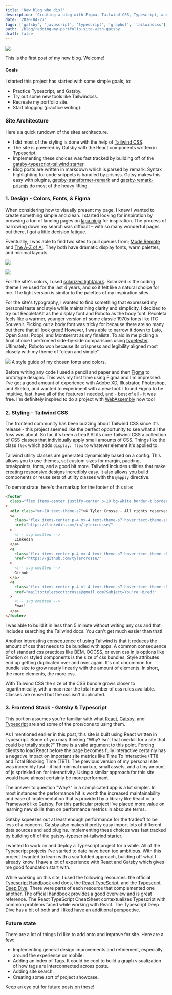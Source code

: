 ```yaml
---
title: 'New blog who dis?'
description: 'Creating a blog with Figma, Tailwind CSS, Typescript, and Gatsby (React).'
date: '2020-04-27'
tags: ['gatsby', 'javascript', 'typescript', 'graphql', 'tailwindcss']
path: '/blog/redoing-my-portfolio-site-with-gatsby'
draft: false
---
```


![](blog-home-light.png)

This is the first post of my new blog. Welcome!

#### Goals

I started this project has started with some simple goals, to:

- Practice Typescript, and Gatsby.
- Try out some new tools like Tailwindcss.
- Recreate my portfolio site.
- Start blogging (practice writing).

### Site Architecture

Here's a quick rundown of the sites architecture.

- I did most of the styling is done with the help of [Tailwind CSS](https://tailwindcss.com/).
- The site is powered by Gatsby with the React components written in [Typescript](https://www.typescriptlang.org/).
- Implementing these choices was fast tracked by building off of the [gatsby-typescript-tailwind starter](https://www.gatsbyjs.org/starters/impulse/gatsby-typescript-tailwind/).
- Blog posts are written in markdown which is parsed by remark. Syntax highlighting for code snippets is handled by prismjs. Gatsy makes this easy with plugins, [gatsby-transformer-remark](https://www.gatsbyjs.org/packages/gatsby-transformer-remark/) and [gatsby-remark-prismjs](https://www.gatsbyjs.org/packages/gatsby-remark-prismjs/) do most of the heavy lifting.

### 1. Design - Colors, Fonts, & Figma

When considering how to visually present my page, I knew I wanted to create something simple and clean. I started looking for inspiration by browsing a ton of landing pages on [lapa.ninja](https://www.lapa.ninja/) for inspiration. The process of narrowing down my search was difficult – with so many wonderful pages out there, I got a little decision fatigue.

Eventually, I was able to find two sites to pull queues from; [Mode Remote](https://moderemote.com/) and [The A-Z of AI](https://atozofai.withgoogle.com/intl/en-US/). They both have dramatic
display fonts, warm palettes, and minimal layouts.

![](mode-remote.png)

![](the-a-z-of-ai.png)

For the site's colors, I used [solarized light/dark](https://github.com/altercation/solarized). Solarized is the coding theme I've used for the last 4 years, and so it felt like a natural choice for me. The light version is similar to the palettes of my inspiration sites.

For the site's typography, I wanted to find something that expressed my personal taste and style while maintaining clarity and simplicity. I decided to try out RecoletaAlt as the display font and Roboto as the body font. Recoleta feels like a warmer, younger version of some classic 1970s fonts like ITC Souvenir. Picking out a body font was tricky for because there are so many out there that all look great! However, I was able to narrow it down to Lato, Open Sans, Poppi, and Montserrat as my finalists. To aid in me picking a final choice I perfromed side-by-side comparisons using [typetester](http://classic.typetester.org/). Ultimately, Roboto won because its crispness and legibility aligned most closely with my theme of “clean and simple”.

![](font-and-colors.png)
A style guide of my chosen fonts and colors.

Before writing any code I used a pencil and paper and then [Figma](https://www.figma.com/) to prototype designs. This was my first time using Figma and I'm impressed. I've got a good amount of experience with Adobe XD, Illustrator, Photoshop, and Sketch, and wanted to experiment with a new tool. I found Figma to be intuitive, fast, have all of the features I needed, and - best of all - it was free. I'm definitely inspired to do a project with [WebAssembly](https://www.figma.com/blog/webassembly-cut-figmas-load-time-by-3x/) now too!

### 2. Styling - Tailwind CSS

The frontend community has been buzzing about Tailwind CSS since it's release - this project seemed like the perfect opportunity to see what all the fuss was about. So far, it's been a treat! At its core Tailwind CSS a collection of CSS classes that individually apply small amounts of CSS. Things like the class `flex` which adds `display: flex` to whatever element it's applied to.

Tailwind utility classes are generated dynamically based on a config. This allows you to use themes, set custom sizes for margin, padding, breakpoints, fonts, and a good bit more. Tailwind includes utilities that make creating responsive designs incredibly easy. It also allows you build components or reuse sets of utility classes with the `@apply` directive.

To demonstrate, here's the markup for the footer of this site:

```html
<footer
  class="flex items-center justify-center p-10 bg-white border-t border-theme-p2"
>
  <div class="mr-10 text-theme-s7">© Tyler Crosse - All rights reserved.</div>
  <a
    class="flex items-center p-4 mx-4 text-theme-s7 hover:text-theme-s8"
    href="https://linkedin.com/in/tylercrosse/"
  >
    <!-- svg omitted -->
    LinkedIn
  </a>
  <a
    class="flex items-center p-4 mx-4 text-theme-s7 hover:text-theme-s8"
    href="https://github.com/tylercrosse/"
  >
    <!-- svg omitted -->
    Github
  </a>
  <a
    class="flex items-center p-4 ml-4 text-theme-s7 hover:text-theme-s8"
    href="mailto:tylerscottcrosse@gmail.com?Subject=You're Hired!"
  >
    <!-- svg omitted -->
    Email
  </a>
</footer>
```

I was able to build it in less than 5 minute without writing any css and that includes searching the Tailwind docs. You can't get much easier than that!

Another interesting consequence of using Tailwind is that it reduces the amount of css that needs to be bundled with apps. A common consequence of of standard css practices like BEM, OOCSS, or even css in js options like Emotion or styled components is the size of css bundles. Style attributes end up getting duplicated over and over again. It's not uncommon for bundle size to grow nearly linearly with the amount of elements. In short, the more elements, the more css.

With Tailwind CSS the size of the CSS bundle grows closer to logarithmically, with a max near the total number of css rules available. Classes are reused but the css isn't duplicated.

### 3. Frontend Stack - Gatsby & Typescript

This portion assumes you're familiar with what [React](https://reactjs.org/), [Gatsby](https://www.gatsbyjs.org/), and [Typescript](https://www.typescriptlang.org/) are and some of the pros/cons to using them.

As I mentioned earlier in this post, this site is built using React written in Typescript. Some of you may thinking "Why? Isn't that overkill for a site that could be totally static?" There is a valid argument to this point. Forcing clients to load React before the page becomes fully interactive certainly has a negative impact on important site metrics like Time To Interactive (TTI) and Total Blocking Time (TBT). The previous version of my personal site was incredibly fast - it had minimal markup, small assets, and a tiny amount of js sprinkled on for interactivity. Using a similar approach for this site would have almost certainly be more performant.

The answer to question "Why?" in a complicated app is a lot simpler. In most instances the performance hit is worth the increased maintainability and ease of implementation that is provided by a library like React or a Framework like Gatsby. For this particular project I've placed more value on learning new skills than on performance metrics in absolute terms.

Gatsby squeezes out at least enough performance for the tradeoff to be less of a concern. Gatsby also makes it pretty easy import lots of different data sources and add plugins. Implementing these choices was fast tracked by building off of the [gatsby-typescript-tailwind starter](https://www.gatsbyjs.org/starters/impulse/gatsby-typescript-tailwind/).

I wanted to work on and deploy a Typescript project for a while. All of the Typescript projects I've started to date have been too ambitious. With this project I wanted to learn with a scaffolded approach, building off what I already know. I have a lot of experience with React and Gatsby which gives me good foundation start with.

While working on this site, I used the following resources: the official [Typescript Handbook](https://www.typescriptlang.org/v2/docs/handbook/) and docs, the [React TypeScript](https://react-typescript-cheatsheet.netlify.app/), and the [Typescript Deep Dive](https://basarat.gitbook.io/typescript/). There were parts of each resource that complemented one another. The official handbook provides a good overview and is great reference. The React TypeScript CheatSheet contextualizes Typescript with common problems faced while working with React. The Typescript Deep Dive has a bit of both and I liked have an additional perspective.

### Future state

There are a lot of things I’d like to add onto and improve for site. Here are a few:

- Implementing general design improvements and refinement, especially around the experience on mobile.
- Adding an index of Tags. It could be cool to build a graph visualization of how tags are interconnected across posts.
- Adding site search.
- Creating some sort of project showcase.

Keep an eye out for future posts on these!
